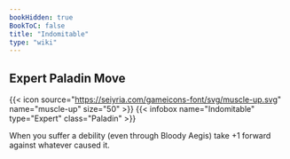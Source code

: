 ```yaml
---
bookHidden: true
BookToC: false
title: "Indomitable"
type: "wiki"
---
```

## Expert Paladin Move
{{< icon source="https://seiyria.com/gameicons-font/svg/muscle-up.svg" name="muscle-up" size="50" >}}
{{< infobox name="Indomitable" type="Expert" class="Paladin" >}}

When you suffer a debility (even through Bloody Aegis) take +1 forward against whatever caused it.